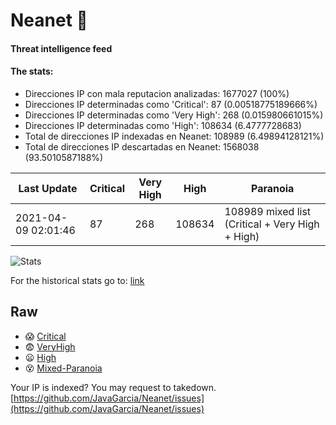 # Neanet :hocho:
#### Threat intelligence feed
#### The stats:

- Direcciones IP con mala reputacion analizadas: 1677027 (100%)
- Direcciones IP determinadas como 'Critical':  87 (0.00518775189666%)
- Direcciones IP determinadas como 'Very High':  268 (0.015980661015%)
- Direcciones IP determinadas como 'High':  108634 (6.4777728683)
- Total de direcciones IP indexadas en Neanet:  108989 (6.49894128121%)
- Total de direcciones IP descartadas en Neanet:  1568038 (93.5010587188%)

| Last Update | Critical | Very High | High | Paranoia |
| --- | --- | --- | --- | --- |
| 2021-04-09 02:01:46 | 87 | 268 | 108634 | 108989 mixed list (Critical + Very High + High)|

![Stats](https://docs.google.com/spreadsheets/d/e/2PACX-1vSnaNMIXVabIpDJjufMlzH7poXnshF3mgd8Is1g9ytUEzVsP5my4Trn8f-xkoLLQ38xpL3HtmUexLo6/pubchart?oid=501124687&format=image)

For the historical stats go to: [link](/stats.csv)
## Raw
- :scream: [Critical](https://raw.githubusercontent.com/JavaGarcia/Neanet/master/blacklists/neanet_critical.txt)
- :fearful: [VeryHigh](https://raw.githubusercontent.com/JavaGarcia/Neanet/master/blacklists/neanet_veryHigh.txtt)
- :frowning: [High](https://raw.githubusercontent.com/JavaGarcia/Neanet/master/blacklists/neanet_high.txt)
- :dizzy_face: [Mixed-Paranoia](https://raw.githubusercontent.com/JavaGarcia/Neanet/master/blacklists/neanet_all.txt)


Your IP is indexed? You may request to takedown. [https://github.com/JavaGarcia/Neanet/issues](https://github.com/JavaGarcia/Neanet/issues)
















































































































































































































































































































































































































































































































































































































































































































































































































































































































































































































































































































































































































































































































































































































































































































































































































































































































































































































































































































































































































































































































































































































































































































































































































































































































































































































































































































































































































































































































































































































































































































































































































































































































































































































































































































































































































































































































































































































































































































































































































































































































































































































































































































































































































































































































































































































































































































































































































































































































































































































































































































































































































































































































































































































































































































































































































































































